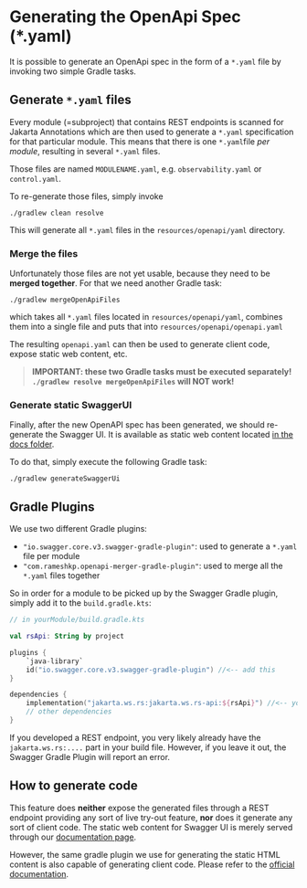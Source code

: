 # Generating the OpenApi Spec (*.yaml)

It is possible to generate an OpenApi spec in the form of a `*.yaml` file by invoking two simple Gradle tasks.

## Generate `*.yaml` files

Every module (=subproject) that contains REST endpoints is scanned for Jakarta Annotations which are then used to
generate a `*.yaml` specification for that particular module. This means that there is one `*.yaml`file _per module_,
resulting in several `*.yaml` files.

Those files are named `MODULENAME.yaml`, e.g. `observability.yaml` or `control.yaml`.

To re-generate those files, simply invoke

```shell
./gradlew clean resolve
```

This will generate all `*.yaml` files in the `resources/openapi/yaml` directory.

### Merge the files

Unfortunately those files are not yet usable, because they need to be **merged together**. For that we need another
Gradle task:

```shell
./gradlew mergeOpenApiFiles
```

which takes all `*.yaml` files located in `resources/openapi/yaml`, combines them into a single file and puts that
into `resources/openapi/openapi.yaml`

The resulting `openapi.yaml` can then be used to generate client code, expose static web content, etc.

> **IMPORTANT: these two Gradle tasks must be executed separately! `./gradlew resolve mergeOpenApiFiles` will NOT
work!**

### Generate static SwaggerUI

Finally, after the new OpenAPI spec has been generated, we should re-generate the Swagger UI. It is available as static
web content located [in the docs folder](../swaggerui/index.html).

To do that, simply execute the following Gradle task:

```shell
./gradlew generateSwaggerUi
```

## Gradle Plugins

We use two different Gradle plugins:

- `"io.swagger.core.v3.swagger-gradle-plugin"`: used to generate a `*.yaml` file per module
- `"com.rameshkp.openapi-merger-gradle-plugin"`: used to merge all the `*.yaml` files together

So in order for a module to be picked up by the Swagger Gradle plugin, simply add it to the `build.gradle.kts`:

```kotlin
// in yourModule/build.gradle.kts

val rsApi: String by project

plugins {
    `java-library`
    id("io.swagger.core.v3.swagger-gradle-plugin") //<-- add this
}

dependencies {
    implementation("jakarta.ws.rs:jakarta.ws.rs-api:${rsApi}") //<-- you'll probably already have this
    // other dependencies
}
```

If you developed a REST endpoint, you very likely already have the `jakarta.ws.rs:....` part in your build file.
However, if you leave it out, the Swagger Gradle Plugin will report an error.

## How to generate code

This feature does **neither** expose the generated files through a REST endpoint providing any sort of live try-out
feature, **nor** does it generate any sort of client code. The static web content for Swagger UI is merely served
through our [documentation page](https://eclipse-dataspacecomponents.github.io/docs/).

However, the same gradle plugin we use for generating the static HTML content is also capable of generating client code.
Please refer to the [official documentation](https://github.com/int128/gradle-swagger-generator-plugin).  

